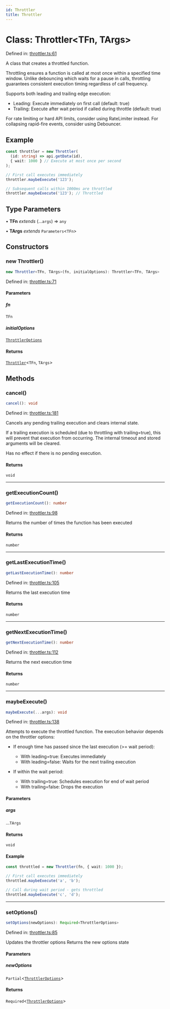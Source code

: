 ```yaml
---
id: Throttler
title: Throttler
---
```


<!-- DO NOT EDIT: this page is autogenerated from the type comments -->

# Class: Throttler\<TFn, TArgs\>

Defined in: [throttler.ts:61](https://github.com/TanStack/pacer/blob/main/packages/pacer/src/throttler.ts#L61)

A class that creates a throttled function.

Throttling ensures a function is called at most once within a specified time window.
Unlike debouncing which waits for a pause in calls, throttling guarantees consistent
execution timing regardless of call frequency.

Supports both leading and trailing edge execution:
- Leading: Execute immediately on first call (default: true)
- Trailing: Execute after wait period if called during throttle (default: true)

For rate limiting or hard API limits, consider using RateLimiter instead.
For collapsing rapid-fire events, consider using Debouncer.

## Example

```ts
const throttler = new Throttler(
  (id: string) => api.getData(id),
  { wait: 1000 } // Execute at most once per second
);

// First call executes immediately
throttler.maybeExecute('123');

// Subsequent calls within 1000ms are throttled
throttler.maybeExecute('123'); // Throttled
```

## Type Parameters

• **TFn** *extends* (...`args`) => `any`

• **TArgs** *extends* `Parameters`\<`TFn`\>

## Constructors

### new Throttler()

```ts
new Throttler<TFn, TArgs>(fn, initialOptions): Throttler<TFn, TArgs>
```

Defined in: [throttler.ts:71](https://github.com/TanStack/pacer/blob/main/packages/pacer/src/throttler.ts#L71)

#### Parameters

##### fn

`TFn`

##### initialOptions

[`ThrottlerOptions`](../interfaces/throttleroptions.md)

#### Returns

[`Throttler`](throttler.md)\<`TFn`, `TArgs`\>

## Methods

### cancel()

```ts
cancel(): void
```

Defined in: [throttler.ts:181](https://github.com/TanStack/pacer/blob/main/packages/pacer/src/throttler.ts#L181)

Cancels any pending trailing execution and clears internal state.

If a trailing execution is scheduled (due to throttling with trailing=true),
this will prevent that execution from occurring. The internal timeout and
stored arguments will be cleared.

Has no effect if there is no pending execution.

#### Returns

`void`

***

### getExecutionCount()

```ts
getExecutionCount(): number
```

Defined in: [throttler.ts:98](https://github.com/TanStack/pacer/blob/main/packages/pacer/src/throttler.ts#L98)

Returns the number of times the function has been executed

#### Returns

`number`

***

### getLastExecutionTime()

```ts
getLastExecutionTime(): number
```

Defined in: [throttler.ts:105](https://github.com/TanStack/pacer/blob/main/packages/pacer/src/throttler.ts#L105)

Returns the last execution time

#### Returns

`number`

***

### getNextExecutionTime()

```ts
getNextExecutionTime(): number
```

Defined in: [throttler.ts:112](https://github.com/TanStack/pacer/blob/main/packages/pacer/src/throttler.ts#L112)

Returns the next execution time

#### Returns

`number`

***

### maybeExecute()

```ts
maybeExecute(...args): void
```

Defined in: [throttler.ts:138](https://github.com/TanStack/pacer/blob/main/packages/pacer/src/throttler.ts#L138)

Attempts to execute the throttled function. The execution behavior depends on the throttler options:

- If enough time has passed since the last execution (>= wait period):
  - With leading=true: Executes immediately
  - With leading=false: Waits for the next trailing execution

- If within the wait period:
  - With trailing=true: Schedules execution for end of wait period
  - With trailing=false: Drops the execution

#### Parameters

##### args

...`TArgs`

#### Returns

`void`

#### Example

```ts
const throttled = new Throttler(fn, { wait: 1000 });

// First call executes immediately
throttled.maybeExecute('a', 'b');

// Call during wait period - gets throttled
throttled.maybeExecute('c', 'd');
```

***

### setOptions()

```ts
setOptions(newOptions): Required<ThrottlerOptions>
```

Defined in: [throttler.ts:85](https://github.com/TanStack/pacer/blob/main/packages/pacer/src/throttler.ts#L85)

Updates the throttler options
Returns the new options state

#### Parameters

##### newOptions

`Partial`\<[`ThrottlerOptions`](../interfaces/throttleroptions.md)\>

#### Returns

`Required`\<[`ThrottlerOptions`](../interfaces/throttleroptions.md)\>
